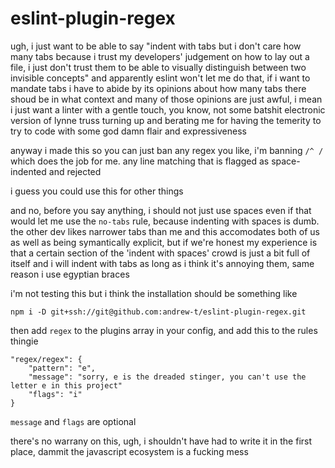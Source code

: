 # eslint-plugin-regex

ugh, i just want to be able to say "indent with tabs but i don't care how many tabs because i trust my developers' judgement on how to lay out a file, i just don't trust them to be able to visually distinguish between two invisible concepts" and apparently eslint won't let me do that, if i want to mandate tabs i have to abide by its opinions about how many tabs there shoud be in what context and many of those opinions are just awful, i mean i just want a linter with a gentle touch, you know, not some batshit electronic version of lynne truss turning up and berating me for having the temerity to try to code with some god damn flair and expressiveness

anyway i made this so you can just ban any regex you like, i'm banning `/^ /` which does the job for me. any line matching that is flagged as space-indented and rejected

i guess you could use this for other things

and no, before you say anything, i should not just use spaces even if that would let me use the `no-tabs` rule, because indenting with spaces is dumb. the other dev likes narrower tabs than me and this accomodates both of us as well as being symantically explicit, but if we're honest my experience is that a certain section of the 'indent with spaces' crowd is just a bit full of itself and i will indent with tabs as long as i think it's annoying them, same reason i use egyptian braces

i'm not testing this but i think the installation should be something like

```
npm i -D git+ssh://git@github.com:andrew-t/eslint-plugin-regex.git
```

then add `regex` to the plugins array in your config, and add this to the rules thingie

```
"regex/regex": {
	"pattern": "e",
	"message": "sorry, e is the dreaded stinger, you can't use the letter e in this project"
	"flags": "i"
}
```

`message` and `flags` are optional

there's no warrany on this, ugh, i shouldn't have had to write it in the first place, dammit the javascript ecosystem is a fucking mess
